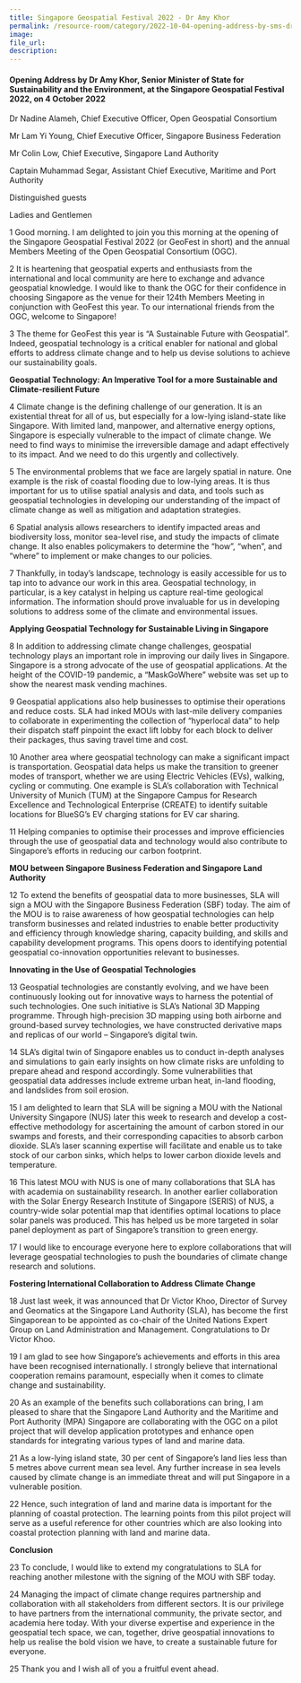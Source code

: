 ```yaml
---  
title: Singapore Geospatial Festival 2022 - Dr Amy Khor 
permalink: /resource-room/category/2022-10-04-opening-address-by-sms-dr-amy-khor-at-the-singapore-geospatial-festival-2022
image:  
file_url:  
description:  
---  
```


#### Opening Address by Dr Amy Khor, Senior Minister of State for Sustainability and the Environment, at the Singapore Geospatial Festival 2022, on 4 October 2022

Dr Nadine Alameh, Chief Executive Officer, Open Geospatial Consortium

Mr Lam Yi Young, Chief Executive Officer, Singapore Business Federation

Mr Colin Low, Chief Executive, Singapore Land Authority

Captain Muhammad Segar, Assistant Chief Executive, Maritime and Port Authority

Distinguished guests

Ladies and Gentlemen

1 Good morning. I am delighted to join you this morning at the opening of the Singapore Geospatial Festival 2022 (or GeoFest in short) and the annual Members Meeting of the Open Geospatial Consortium (OGC).

2 It is heartening that geospatial experts and enthusiasts from the international and local community are here to exchange and advance geospatial knowledge. I would like to thank the OGC for their confidence in choosing Singapore as the venue for their 124th Members Meeting in conjunction with GeoFest this year. To our international friends from the OGC, welcome to Singapore!

3 The theme for GeoFest this year is “A Sustainable Future with Geospatial”. Indeed, geospatial technology is a critical enabler for national and global efforts to address climate change and to help us devise solutions to achieve our sustainability goals.

**Geospatial Technology: An Imperative Tool for a more Sustainable and Climate-resilient Future**

4 Climate change is the defining challenge of our generation. It is an existential threat for all of us, but especially for a low-lying island-state like Singapore. With limited land, manpower, and alternative energy options, Singapore is especially vulnerable to the impact of climate change. We need to find ways to minimise the irreversible damage and adapt effectively to its impact. And we need to do this urgently and collectively.

5 The environmental problems that we face are largely spatial in nature. One example is the risk of coastal flooding due to low-lying areas. It is thus important for us to utilise spatial analysis and data, and tools such as geospatial technologies in developing our understanding of the impact of climate change as well as mitigation and adaptation strategies.

6 Spatial analysis allows researchers to identify impacted areas and biodiversity loss, monitor sea-level rise, and study the impacts of climate change. It also enables policymakers to determine the “how”, “when”, and “where” to implement or make changes to our policies.

7 Thankfully, in today’s landscape, technology is easily accessible for us to tap into to advance our work in this area. Geospatial technology, in particular, is a key catalyst in helping us capture real-time geological information. The information should prove invaluable for us in developing solutions to address some of the climate and environmental issues.

**Applying Geospatial Technology for Sustainable Living in Singapore**

8 In addition to addressing climate change challenges, geospatial technology plays an important role in improving our daily lives in Singapore. Singapore is a strong advocate of the use of geospatial applications. At the height of the COVID-19 pandemic, a “MaskGoWhere” website was set up to show the nearest mask vending machines.

9 Geospatial applications also help businesses to optimise their operations and reduce costs. SLA had inked MOUs with last-mile delivery companies to collaborate in experimenting the collection of “hyperlocal data” to help their dispatch staff pinpoint the exact lift lobby for each block to deliver their packages, thus saving travel time and cost.

10  Another area where geospatial technology can make a significant impact is transportation. Geospatial data helps us make the transition to greener modes of transport, whether we are using Electric Vehicles (EVs), walking, cycling or commuting. One example is SLA’s collaboration with Technical University of Munich (TUM) at the Singapore Campus for Research Excellence and Technological Enterprise (CREATE) to identify suitable locations for BlueSG’s EV charging stations for EV car sharing.

11  Helping companies to optimise their processes and improve efficiencies through the use of geospatial data and technology would also contribute to Singapore’s efforts in reducing our carbon footprint.

**MOU between Singapore Business Federation and Singapore Land Authority**

12  To extend the benefits of geospatial data to more businesses, SLA will sign a MOU with the Singapore Business Federation (SBF) today. The aim of the MOU is to raise awareness of how geospatial technologies can help transform businesses and related industries to enable better productivity and efficiency through knowledge sharing, capacity building, and skills and capability development programs. This opens doors to identifying potential geospatial co-innovation opportunities relevant to businesses.

**Innovating in the Use of Geospatial Technologies**

13  Geospatial technologies are constantly evolving, and we have been continuously looking out for innovative ways to harness the potential of such technologies. One such initiative is SLA’s National 3D Mapping programme. Through high-precision 3D mapping using both airborne and ground-based survey technologies, we have constructed derivative maps and replicas of our world – Singapore’s digital twin.

14  SLA’s digital twin of Singapore enables us to conduct in-depth analyses and simulations to gain early insights on how climate risks are unfolding to prepare ahead and respond accordingly. Some vulnerabilities that geospatial data addresses include extreme urban heat, in-land flooding, and landslides from soil erosion.

15  I am delighted to learn that SLA will be signing a MOU with the National University Singapore (NUS) later this week to research and develop a cost-effective methodology for ascertaining the amount of carbon stored in our swamps and forests, and their corresponding capacities to absorb carbon dioxide. SLA’s laser scanning expertise will facilitate and enable us to take stock of our carbon sinks, which helps to lower carbon dioxide levels and temperature.

16  This latest MOU with NUS is one of many collaborations that SLA has with academia on sustainability research. In another earlier collaboration with the Solar Energy Research Institute of Singapore (SERIS) of NUS, a country-wide solar potential map that identifies optimal locations to place solar panels was produced. This has helped us be more targeted in solar panel deployment as part of Singapore’s transition to green energy.

17  I would like to encourage everyone here to explore collaborations that will leverage geospatial technologies to push the boundaries of climate change research and solutions.

**Fostering International Collaboration to Address Climate Change**

18  Just last week, it was announced that Dr Victor Khoo, Director of Survey and Geomatics at the Singapore Land Authority (SLA), has become the first Singaporean to be appointed as co-chair of the United Nations Expert Group on Land Administration and Management. Congratulations to Dr Victor Khoo.

19  I am glad to see how Singapore’s achievements and efforts in this area have been recognised internationally. I strongly believe that international cooperation remains paramount, especially when it comes to climate change and sustainability.

20  As an example of the benefits such collaborations can bring, I am pleased to share that the Singapore Land Authority and the Maritime and Port Authority (MPA) Singapore are collaborating with the OGC on a pilot project that will develop application prototypes and enhance open standards for integrating various types of land and marine data.

21  As a low-lying island state, 30 per cent of Singapore’s land lies less than 5 metres above current mean sea level. Any further increase in sea levels caused by climate change is an immediate threat and will put Singapore in a vulnerable position.

22  Hence, such integration of land and marine data is important for the planning of coastal protection. The learning points from this pilot project will serve as a useful reference for other countries which are also looking into coastal protection planning with land and marine data.

**Conclusion**

23  To conclude, I would like to extend my congratulations to SLA for reaching another milestone with the signing of the MOU with SBF today.

24  Managing the impact of climate change requires partnership and collaboration with all stakeholders from different sectors. It is our privilege to have partners from the international community, the private sector, and academia here today. With your diverse expertise and experience in the geospatial tech space, we can, together, drive geospatial innovations to help us realise the bold vision we have, to create a sustainable future for everyone.

25  Thank you and I wish all of you a fruitful event ahead.



